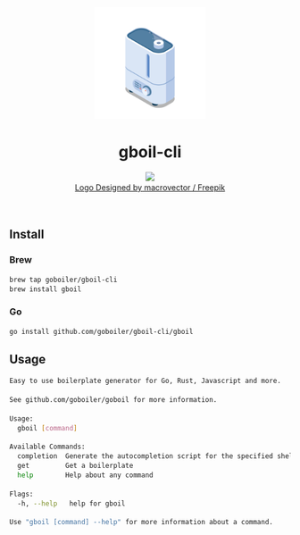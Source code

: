 <div align="center">
<center>
  <img height="200" src="./assets/boiler.png" />
  <h1>gboil-cli</h1>
  <img src="https://github.com/goboiler/homebrew-gboil-cli/actions/workflows/release.yml/badge.svg" />
  <br/>
  <a href="https://www.freepik.com/author/macrovector">Logo Designed by macrovector / Freepik</a>
</center>
</div>
<br/>
<br/>

## Install

### Brew

```bash
brew tap goboiler/gboil-cli
brew install gboil
```

### Go

```bash
go install github.com/goboiler/gboil-cli/gboil
```

## Usage

```bash
Easy to use boilerplate generator for Go, Rust, Javascript and more.

See github.com/goboiler/goboil for more information.

Usage:
  gboil [command]

Available Commands:
  completion  Generate the autocompletion script for the specified shell
  get         Get a boilerplate
  help        Help about any command

Flags:
  -h, --help   help for gboil

Use "gboil [command] --help" for more information about a command.
```

